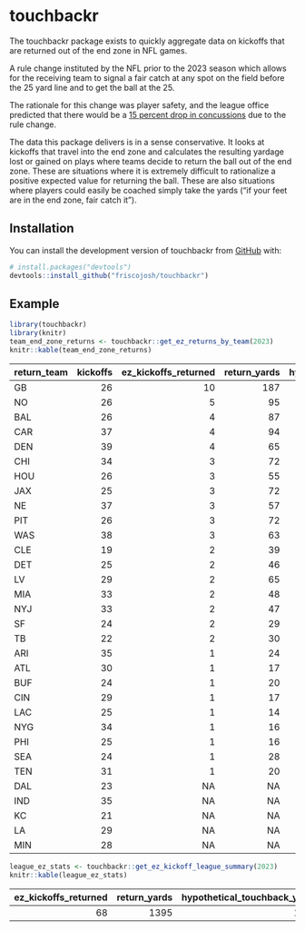 
<!-- README.md is generated from README.Rmd. Please edit that file -->

# touchbackr

<!-- badges: start -->
<!-- badges: end -->

The touchbackr package exists to quickly aggregate data on kickoffs that
are returned out of the end zone in NFL games.

A rule change instituted by the NFL prior to the 2023 season which
allows for the receiving team to signal a fair catch at any spot on the
field before the 25 yard line and to get the ball at the 25.

The rationale for this change was player safety, and the league office
predicted that there would be a [15 percent drop in
concussions](https://twitter.com/judybattista/status/1661036967599960068?s=20)
due to the rule change.

The data this package delivers is in a sense conservative. It looks at
kickoffs that travel into the end zone and calculates the resulting
yardage lost or gained on plays where teams decide to return the ball
out of the end zone. These are situations where it is extremely
difficult to rationalize a positive expected value for returning the
ball. These are also situations where players could easily be coached
simply take the yards (“if your feet are in the end zone, fair catch
it”).

## Installation

You can install the development version of touchbackr from
[GitHub](https://github.com/) with:

``` r
# install.packages("devtools")
devtools::install_github("friscojosh/touchbackr")
```

## Example

``` r
library(touchbackr)
library(knitr)
team_end_zone_returns <- touchbackr::get_ez_returns_by_team(2023)
knitr::kable(team_end_zone_returns)
```

| return_team | kickoffs | ez_kickoffs_returned | return_yards | hypothetical_touchback_yards | penalty_yards | muffs | net_yards | avg_net_yards |  epa | ez_return_share |
|:------------|---------:|---------------------:|-------------:|-----------------------------:|--------------:|------:|----------:|--------------:|-----:|----------------:|
| GB          |       26 |                   10 |          187 |                          250 |            35 |     0 |       -63 |          -6.3 | -4.3 |             0.4 |
| NO          |       26 |                    5 |           95 |                          125 |             0 |     0 |       -30 |          -6.0 | -1.9 |             0.2 |
| BAL         |       26 |                    4 |           87 |                          100 |             8 |     0 |       -13 |          -3.2 | -2.0 |             0.2 |
| CAR         |       37 |                    4 |           94 |                          100 |             0 |     0 |        -6 |          -1.5 | -0.7 |             0.1 |
| DEN         |       39 |                    4 |           65 |                          100 |            10 |     1 |       -35 |          -8.8 | -2.6 |             0.1 |
| CHI         |       34 |                    3 |           72 |                           75 |             0 |     0 |        -3 |          -1.0 | -0.3 |             0.1 |
| HOU         |       26 |                    3 |           55 |                           75 |             8 |     0 |       -20 |          -6.7 | -1.7 |             0.1 |
| JAX         |       25 |                    3 |           72 |                           75 |             0 |     0 |        -3 |          -1.0 | -0.4 |             0.1 |
| NE          |       37 |                    3 |           57 |                           75 |             0 |     0 |       -18 |          -6.0 | -1.4 |             0.1 |
| PIT         |       26 |                    3 |           72 |                           75 |             0 |     0 |        -3 |          -1.0 | -0.3 |             0.1 |
| WAS         |       38 |                    3 |           63 |                           75 |             0 |     0 |       -12 |          -4.0 | -0.9 |             0.1 |
| CLE         |       19 |                    2 |           39 |                           50 |             0 |     0 |       -11 |          -5.5 | -1.0 |             0.1 |
| DET         |       25 |                    2 |           46 |                           50 |             0 |     0 |        -4 |          -2.0 | -0.3 |             0.1 |
| LV          |       29 |                    2 |           65 |                           50 |             0 |     0 |        15 |           7.5 |  0.8 |             0.1 |
| MIA         |       33 |                    2 |           48 |                           50 |             0 |     0 |        -2 |          -1.0 | -0.3 |             0.1 |
| NYJ         |       33 |                    2 |           47 |                           50 |             0 |     0 |        -3 |          -1.5 | -0.4 |             0.1 |
| SF          |       24 |                    2 |           29 |                           50 |             0 |     0 |       -21 |         -10.5 | -1.6 |             0.1 |
| TB          |       22 |                    2 |           30 |                           50 |             8 |     0 |       -20 |         -10.0 | -1.7 |             0.1 |
| ARI         |       35 |                    1 |           24 |                           25 |             0 |     0 |        -1 |          -1.0 | -0.2 |             0.0 |
| ATL         |       30 |                    1 |           17 |                           25 |             0 |     0 |        -8 |          -8.0 | -0.5 |             0.0 |
| BUF         |       24 |                    1 |           20 |                           25 |             0 |     0 |        -5 |          -5.0 | -0.5 |             0.0 |
| CIN         |       29 |                    1 |           17 |                           25 |             0 |     0 |        -8 |          -8.0 | -0.6 |             0.0 |
| LAC         |       25 |                    1 |           14 |                           25 |             0 |     0 |       -11 |         -11.0 | -0.8 |             0.0 |
| NYG         |       34 |                    1 |           16 |                           25 |            10 |     0 |        -9 |          -9.0 | -1.0 |             0.0 |
| PHI         |       25 |                    1 |           16 |                           25 |             0 |     0 |        -9 |          -9.0 | -0.7 |             0.0 |
| SEA         |       24 |                    1 |           28 |                           25 |             0 |     0 |         3 |           3.0 |  0.1 |             0.0 |
| TEN         |       31 |                    1 |           20 |                           25 |             0 |     0 |        -5 |          -5.0 | -0.4 |             0.0 |
| DAL         |       23 |                   NA |           NA |                           NA |            NA |    NA |        NA |            NA |   NA |              NA |
| IND         |       35 |                   NA |           NA |                           NA |            NA |    NA |        NA |            NA |   NA |              NA |
| KC          |       21 |                   NA |           NA |                           NA |            NA |    NA |        NA |            NA |   NA |              NA |
| LA          |       29 |                   NA |           NA |                           NA |            NA |    NA |        NA |            NA |   NA |              NA |
| MIN         |       28 |                   NA |           NA |                           NA |            NA |    NA |        NA |            NA |   NA |              NA |

``` r
league_ez_stats <- touchbackr::get_ez_kickoff_league_summary(2023)
knitr::kable(league_ez_stats)
```

| ez_kickoffs_returned | return_yards | hypothetical_touchback_yards | penalty_yards | muffs | net_yards | avg_net_yards |   epa |
|---------------------:|-------------:|-----------------------------:|--------------:|------:|----------:|--------------:|------:|
|                   68 |         1395 |                         1700 |            79 |     1 |      -305 |          -4.5 | -25.4 |
